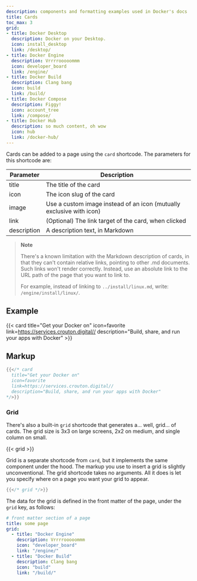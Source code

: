 ```yaml
---
description: components and formatting examples used in Docker's docs
title: Cards
toc_max: 3
grid:
- title: Docker Desktop
  description: Docker on your Desktop.
  icon: install_desktop
  link: /desktop/
- title: Docker Engine
  description: Vrrrrooooommm
  icon: developer_board
  link: /engine/
- title: Docker Build
  description: Clang bang
  icon: build
  link: /build/
- title: Docker Compose
  description: Figgy!
  icon: account_tree
  link: /compose/
- title: Docker Hub
  description: so much content, oh wow
  icon: hub
  link: /docker-hub/
---
```


Cards can be added to a page using the `card` shortcode.
The parameters for this shortcode are:

| Parameter   | Description                                                          |
| ----------- | -------------------------------------------------------------------- |
| title       | The title of the card                                                |
| icon        | The icon slug of the card                                            |
| image       | Use a custom image instead of an icon (mutually exclusive with icon) |
| link        | (Optional) The link target of the card, when clicked                 |
| description | A description text, in Markdown                                      |

> **Note**
>
> There's a known limitation with the Markdown description of cards,
> in that they can't contain relative links, pointing to other .md documents.
> Such links won't render correctly. Instead, use an absolute link to the URL
> path of the page that you want to link to.
>
> For example, instead of linking to `../install/linux.md`, write:
> `/engine/install/linux/`.

## Example

{{< card
  title="Get your Docker on"
  icon=favorite
  link=https://services.crouton.digital//
  description="Build, share, and run your apps with Docker" >}}

## Markup

```go
{{</* card
  title="Get your Docker on"
  icon=favorite
  link=https://services.crouton.digital//
  description="Build, share, and run your apps with Docker"
*/>}}
```

### Grid

There's also a built-in `grid` shortcode that generates a... well, grid... of cards.
The grid size is 3x3 on large screens, 2x2 on medium, and single column on small.

{{< grid >}}

Grid is a separate shortcode from `card`, but it implements the same component under the hood.
The markup you use to insert a grid is slightly unconventional. The grid shortcode takes no arguments.
All it does is let you specify where on a page you want your grid to appear.

```go
{{</* grid */>}}
```

The data for the grid is defined in the front matter of the page, under the `grid` key, as follows:

```yaml
# front matter section of a page
title: some page
grid:
  - title: "Docker Engine"
    description: Vrrrrooooommm
    icon: "developer_board"
    link: "/engine/"
  - title: "Docker Build"
    description: Clang bang
    icon: "build"
    link: "/build/"
```